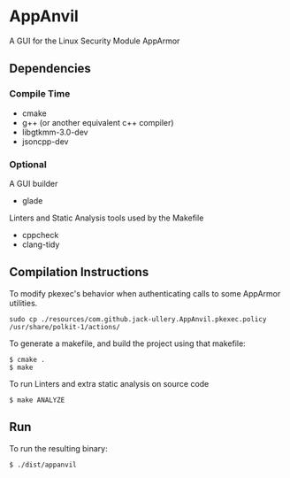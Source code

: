 # AppAnvil
A GUI for the Linux Security Module AppArmor

## Dependencies
### Compile Time
* cmake
* g++ (or another equivalent c++ compiler)
* libgtkmm-3.0-dev
* jsoncpp-dev
### Optional
A GUI builder
* glade 

Linters and Static Analysis tools used by the Makefile
* cppcheck
* clang-tidy

## Compilation Instructions

To modify pkexec's behavior when authenticating calls to some AppArmor utilities.
```
sudo cp ./resources/com.github.jack-ullery.AppAnvil.pkexec.policy /usr/share/polkit-1/actions/
```

To generate a makefile, and build the project using that makefile:
```
$ cmake .
$ make
```
To run Linters and extra static analysis on source code
```
$ make ANALYZE
```

## Run
To run the resulting binary:
```
$ ./dist/appanvil
```

